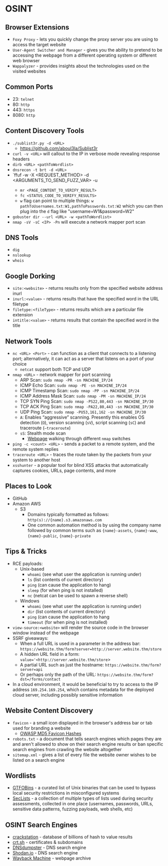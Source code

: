 # OSINT

## Browser Extensions

- `Foxy Proxy` - lets you quickly change the proxy server you are using to access the target website
- `User-Agent Switcher and Manager` - gives you the ability to pretend to be accessing the webpage from a different operating system or different web browser
- `Wappalyzer` - provides insights about the technologies used on the visited websites

## Common Ports

- 23: `telnet`
- 80: `http`
- 443: `https`
- 8080: `http`

## Content Discovery Tools

- `./sublist3r.py -d <URL>`
    - https://github.com/aboul3la/Sublist3r
- `curl -v <URL>` will callout to the IP in verbose mode revealing response headers
- `dirb <URL> <pathToWordlist>`
- `dnsrecon -t brt -d <URL>`
- `ffuf -w <pathToWordlist> -X <REQUEST_METHOD> -d <ARGUMENTS_TO_SEND_FUZZ_VAR> -u <URL>
    - `mr <PAGE_CONTENT_TO_VERIFY_RESULT>`
    - `fc <STATUS_CODE_TO_VERIFY_RESULTS>`
    - `w` flag can point to multiple things: `w pathToUsernames.txt:W1,pathToPasswords.txt:W2` which you can then plug into the `d` flag like "username=W1&password=W2"
- `gobuster dir --url <URL> -w <pathToWordlist>`
- `nmap -sV -sC <IP> -Pn` will execute a network mapper port scan

## DNS Tools

- `dig`
- `nslookup`
- `whois`

## Google Dorking

- `site:<website>` - returns results only from the specified website address
inurl
- `inurl:<value>` - returns results that have the specified word in the URL
filetype
- `filetype:<fileType>` - returns results which are a particular file extension
- `intitle:<value>` - returns results that contain the specified word in the title

## Network Tools

- `nc <URL> <Port>` - can function as a client that connects to a listening port; alternatively, it can act as a server that listens on a port of your choice
    - `netcat` support both TCP and UDP
- `nmap <URL>` - network mapper for port scanning
    - ARP Scan: `sudo nmap -PR -sn MACHINE_IP/24`
    - ICMP Echo Scan: `sudo nmap -PE -sn MACHINE_IP/24`
    - ICMP Timestamp Scan: `sudo nmap -PP -sn MACHINE_IP/24`
    - ICMP Address Mask Scan: `sudo nmap -PM -sn MACHINE_IP/24`
    - TCP SYN Ping Scan: `sudo nmap -PS22,80,443 -sn MACHINE_IP/30`
    - TCP ACK Ping Scan: `sudo nmap -PA22,80,443 -sn MACHINE_IP/30`
    - UDP Ping Scan: `sudo nmap -PU53,161,162 -sn MACHINE_IP/30`
    - `A`: Enables “aggressive” scanning. Presently this enables OS detection (`O`), version scanning (`sV`), script scanning (`sC`) and traceroute (`–traceroute`)
    - `sS`: Stealth mode scan
        - [Webpage](https://www.digitalocean.com/community/tutorials/nmap-switches-scan-types) walking through different `nmap` switches
- `ping -c <count> <URL>` - sends a packet to a remote system, and the remote system replies
- `traceroute <URL>` - traces the route taken by the packets from your system to another host
- `xsshunter` - a popular tool for blind XSS attacks that automatically captures cookies, URLs, page contents, and more

## Places to Look

- GitHub
- Amazon AWS
    - S3
        - Domains typically formatted as follows: `http(s)://{name}.s3.amazonaws.com`
        - One common automation method is by using the company name followed by common terms such as `{name}-assets`, `{name}-www`, `{name}-public`, `{name}-private`

## Tips & Tricks

- RCE payloads:
    - Unix-based
        - `whoami` (see what user the application is running under)
        - `ls` (list contents of current directory)
        - `ping` (can cause the application to hang)
        - `sleep` (for when ping is not installed)
        - `nc` (netcat can be used to spawn a reverse shell)
    - Windows
        - `whoami` (see what user the application is running under)
        - `dir` (list contents of current directory)
        - `ping` (can cause the application to hang
        - `timeout` (for when ping is not installed)
- `view-source:<website>` will render the source code in the browser window instead of the webpage
- SSRF giveaways:
    - When a full URL is used in a parameter in the address bar: `https://website.thm/form?server=http://server.website.thm/store`
    - A hidden URL field in a form: `value='<http://server.website.thm/store`>
    - A partial URL such as just the hostname: `https://website.thm/form?server=api`
    - Or perhaps only the path of the URL: `https://website.thm/form?dst=/forms/contact`
- In a cloud environment, it would be beneficial to try to access to the IP address `169.254.169.254`, which contains metadata for the deployed cloud server, including possibly sensitive information

## Website Content Discovery

- `favicon` - a small icon displayed in the browser's address bar or tab used for branding a website
    - [OWASP MD5 Favicon Hashes](https://wiki.owasp.org/index.php/OWASP_favicon_database)
- `robots.txt` - a document that tells search engines which pages they are and aren't allowed to show on their search engine results or ban specific search engines from crawling the website altogether
- `sitemap.xml` - gives a list of every file the website owner wishes to be listed on a search engine

## Wordlists

- [GTFOBins](https://gtfobins.github.io/) - a curated list of Unix binaries that can be used to bypass local security restrictions in misconfigured systems
- [SecLists](https://github.com/danielmiessler/SecLists) - a collection of multiple types of lists used during security assessments, collected in one place (usernames, passwords, URLs, sensitive data patterns, fuzzing payloads, web shells, etc)

## OSINT Search Engines

- [crackstation](https://crackstation.net/) - database of billions of hash to value results
- [crt.sh](https://crt.sh/) - certificates & subdomains
- [DNSdumpster](https://dnsdumpster.com/) - DNS search engine
- [Shodan.io](https://shodan.io/) - DNS search engine
- [Wayback Machine](https://archive.org/web/) - webpage archive

